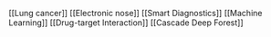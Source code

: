 [[Lung cancer]]
[[Electronic nose]]
[[Smart Diagnostics]]
[[Machine Learning]]
[[Drug-target Interaction]]
[[Cascade Deep Forest]]
